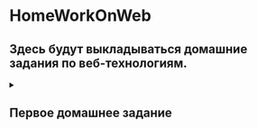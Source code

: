 # HomeWorkOnWeb

## Здесь будут выкладываться домашние задания по веб-технологиям.

<details><summary><h2>Первое домашнее задание</h2></summary>

 [Ссылка на Google Disc](https://drive.google.com/drive/folders/1GhadbTRk1SlbteythmPsHxf8GA-agkTV?usp=share_link).

</details>

